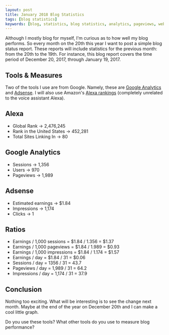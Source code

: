 ```yaml
---
layout: post
title: January 2018 Blog Statistics
tags: [blog statistics]
keywords: [blog, statistics, blog statistics, analytics, pageviews, webmaster, webmaster tools, alexa, google]
---
```


Although I mostly blog for myself, I'm curious as to how well my blog performs. So every month on the 20th this year I want to post a simple blog status report. These reports will include statistics for the previous month: from the 20th to the 19th. For instance, this blog report covers the time period of December 20, 2017, through January 19, 2017.

## Tools & Measures

Two of the tools I use are from Google. Namely, these are [Google Analytics](https://www.google.com/analytics/) and [Adsense](https://www.google.com/adsense/). I will also use Amazon's [Alexa rankings](https://www.alexa.com/siteinfo/hendrixjoseph.github.io) (completely unrelated to the voice assistant Alexa).

## Alexa

* Global Rank &rarr; 2,476,245  
* Rank in the United States &rarr; 452,281
* Total Sites Linking In &rarr; 80

## Google Analytics

* Sessions &rarr; 1,356
* Users &rarr; 970
* Pageviews &rarr; 1,989

## Adsense

* Estimated earnings &rarr; $1.84
* Impressions &rarr; 1,174
* Clicks &rarr; 1

## Ratios

* Earnings / 1,000 sessions = $1.84 / 1.356 = $1.37
* Earnings / 1,000 pageviews = $1.84 / 1.989 = $0.93
* Earnings / 1,000 impressions = $1.84 / 1.174 = $1.57
* Earnings / day = $1.84 / 31 = $0.06
* Sessions / day = 1356 / 31 = 43.7
* Pageviews / day = 1,989 / 31 = 64.2
* Impressions / day = 1,174 / 31 = 37.9

## Conclusion

Nothing too exciting. What will be interesting is to see the change next month. Maybe at the end of the year on December 20th and I can make a cool little graph.

Do you use these tools? What other tools do you use to measure blog performance?
